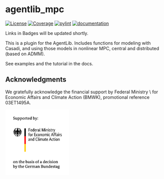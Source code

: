 # agentlib_mpc
[![License](https://img.shields.io/badge/License-BSD%203--Clause-blue.svg)](https://opensource.org/licenses/BSD-3-Clause)
[![Coverage](https://ebc.pages.git-ce.rwth-aachen.de/projects/ebc_acs0017_bmwi_agent/agents_python/agentlib_mpc/main/coverage/badge.svg)](https://ebc.pages.git-ce.rwth-aachen.de/projects/ebc_acs0017_bmwi_agent/agents_python/agentlib_mpc/main/coverage/)
[![pylint](https://ebc.pages.git-ce.rwth-aachen.de/projects/ebc_acs0017_bmwi_agent/agents_python/agentlib_mpc/main/pylint/pylint.svg)](https://ebc.pages.git-ce.rwth-aachen.de/projects/ebc_acs0017_bmwi_agent/agents_python/agentlib_mpc/main/pylint/pylint.html)
[![documentation](https://ebc.pages.git-ce.rwth-aachen.de/projects/ebc_acs0017_bmwi_agent/agents_python/agentlib_mpc/main/docs/doc.svg)](https://ebc.pages.git-ce.rwth-aachen.de/projects/ebc_acs0017_bmwi_agent/agents_python/agentlib_mpc/main/docs/index.html)

Links in Badges will be updated shortly.

This is a plugin for the AgentLib. 
Includes functions for modeling with Casadi, and using those models in nonlinear MPC, central and distributed (based on ADMM).

See examples and the tutorial in the docs.

## Acknowledgments

We gratefully acknowledge the financial support by Federal Ministry \\ for Economic Affairs and Climate Action (BMWK), promotional reference 03ET1495A.

<img src="./docs/source/images/BMWK_logo.png" alt="BMWK" width="200"/>